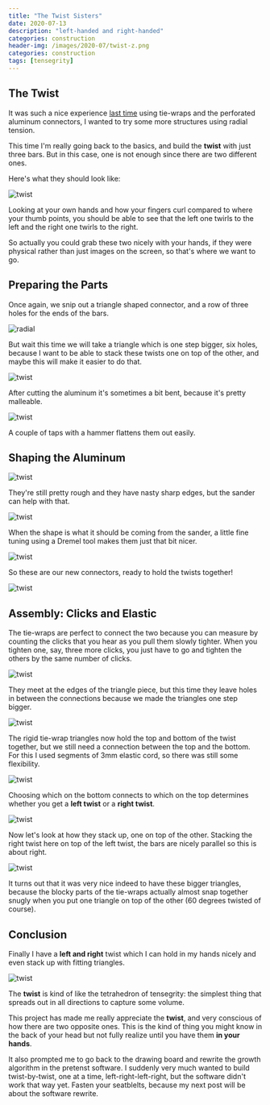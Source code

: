 ```yaml
---
title: "The Twist Sisters"
date: 2020-07-13
description: "left-handed and right-handed"
categories: construction
header-img: /images/2020-07/twist-z.png
categories: construction
tags: [tensegrity]
---
```



## The Twist

It was such a nice experience [last time](/construction/2020/07/06/radial-tension) using tie-wraps and the perforated aluminum connectors, I wanted to try some more structures using radial tension.

This time I'm really going back to the basics, and build the **twist** with just three bars. But in this case, one is not enough since there are two different ones.

Here's what they should look like:

![twist][twist-a]

Looking at your own hands and how your fingers curl compared to where your thumb points, you should be able to see that the left one twirls to the left and the right one twirls to the right.

So actually you could grab these two nicely with your hands, if they were physical rather than just images on the screen, so that's where we want to go.

## Preparing the Parts

Once again, we snip out a triangle shaped connector, and a row of three holes for the ends of the bars.

![radial]

But wait this time we will take a triangle which is one step bigger, six holes, because I want to be able to stack these twists one on top of the other, and maybe this will make it easier to do that.

![twist][twist-e]

After cutting the aluminum it's sometimes a bit bent, because it's pretty malleable.

![twist][twist-f]

A couple of taps with a hammer flattens them out easily.

## Shaping the Aluminum

![twist][twist-g]

They're still pretty rough and they have nasty sharp edges, but the sander can help with that.

![twist][twist-h]

When the shape is what it should be coming from the sander, a little fine tuning using a Dremel tool makes them just that bit nicer.

![twist][twist-i]

So these are our new connectors, ready to hold the twists together!

![twist][twist-j]

## Assembly: Clicks and Elastic

The tie-wraps are perfect to connect the two because you can measure by counting the clicks that you hear as you pull them slowly tighter. When you tighten one, say, three more clicks, you just have to go and tighten the others by the same number of clicks.

![twist][twist-s]

They meet at the edges of the triangle piece, but this time they leave holes in between the connections because we made the triangles one step bigger.

![twist][twist-t]

The rigid tie-wrap triangles now hold the top and bottom of the twist together, but we still need a connection between the top and the bottom. For this I used segments of 3mm elastic cord, so there was still some flexibility.

![twist][twist-u]

Choosing which on the bottom connects to which on the top determines whether you get a **left twist** or a **right twist**.

![twist][twist-v]

Now let's look at how they stack up, one on top of the other. Stacking the right twist here on top of the left twist, the bars are nicely parallel so this is about right.

![twist][twist-w]

It turns out that it was very nice indeed to have these bigger triangles, because the blocky parts of the tie-wraps actually almost snap together snugly when you put one triangle on top of the other (60 degrees twisted of course).

## Conclusion

Finally I have a **left and right** twist which I can hold in my hands nicely and even stack up with fitting triangles.

![twist][twist-z]

The **twist** is kind of like the tetrahedron of tensegrity: the simplest thing that spreads out in all directions to capture some volume.

This project has made me really appreciate the **twist**, and very conscious of how there are two opposite ones. This is the kind of thing you might know in the back of your head but not fully realize until you have them **in your hands**.

It also prompted me to go back to the drawing board and rewrite the growth algorithm in the pretenst software. I suddenly very much wanted to build twist-by-twist, one at a time, left-right-left-right, but the software didn't work that way yet. Fasten your seatblelts, because my next post will be about the software rewrite.

[radial]: https://pretenst.com/images/2020-07/radial-b.jpg
[twist-a]: https://pretenst.com/images/2020-07/twist-a.png
[twist-e]: https://pretenst.com/images/2020-07/twist-e.jpg
[twist-f]: https://pretenst.com/images/2020-07/twist-f.jpg
[twist-g]: https://pretenst.com/images/2020-07/twist-g.jpg
[twist-h]: https://pretenst.com/images/2020-07/twist-h.jpg
[twist-i]: https://pretenst.com/images/2020-07/twist-i.jpg
[twist-j]: https://pretenst.com/images/2020-07/twist-j.jpg
[twist-s]: https://pretenst.com/images/2020-07/twist-s.jpg
[twist-t]: https://pretenst.com/images/2020-07/twist-t.jpg
[twist-u]: https://pretenst.com/images/2020-07/twist-u.jpg
[twist-v]: https://pretenst.com/images/2020-07/twist-v.jpg
[twist-w]: https://pretenst.com/images/2020-07/twist-w.jpg
[twist-z]: https://pretenst.com/images/2020-07/twist-z.png
